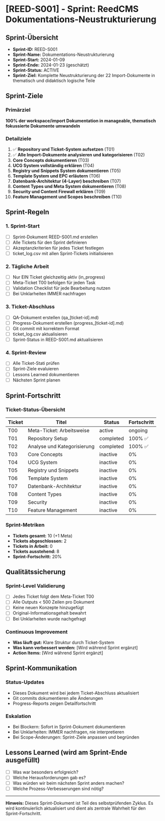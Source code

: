 # [REED-S001] - Sprint: ReedCMS Dokumentations-Neustrukturierung

## Sprint-Übersicht
- **Sprint-ID:** REED-S001
- **Sprint-Name:** Dokumentations-Neustrukturierung
- **Sprint-Start:** 2024-01-09
- **Sprint-Ende:** 2024-01-23 (geschätzt)
- **Sprint-Status:** ACTIVE
- **Sprint-Ziel:** Komplette Neustrukturierung der 22 Import-Dokumente in thematisch und didaktisch logische Teile

## Sprint-Ziele

### Primärziel
**100% der workspace/import Dokumentation in manageable, thematisch fokussierte Dokumente umwandeln**

### Detailziele
1. ✅ **Repository und Ticket-System aufsetzen** (T01)
2. ✅ **Alle Import-Dokumente analysieren und kategorisieren** (T02)
3. **Core Concepts dokumentieren** (T03)
4. **UCG System vollständig erklären** (T04)
5. **Registry und Snippets System dokumentieren** (T05)
6. **Template System und EPC erläutern** (T06)
7. **Datenbank-Architektur (4-Layer) beschreiben** (T07)
8. **Content Types und Meta System dokumentieren** (T08)
9. **Security und Content Firewall erklären** (T09)
10. **Feature Management und Scopes beschreiben** (T10)

## Sprint-Regeln

### 1. Sprint-Start
- [ ] Sprint-Dokument REED-S001.md erstellen
- [ ] Alle Tickets für den Sprint definieren
- [ ] Akzeptanzkriterien für jedes Ticket festlegen
- [ ] ticket_log.csv mit allen Sprint-Tickets initialisieren

### 2. Tägliche Arbeit
- [ ] Nur EIN Ticket gleichzeitig aktiv (in_progress)
- [ ] Meta-Ticket T00 befolgen für jeden Task
- [ ] Validation Checklist für jede Bearbeitung nutzen
- [ ] Bei Unklarheiten IMMER nachfragen

### 3. Ticket-Abschluss
- [ ] QA-Dokument erstellen (qa_[ticket-id].md)
- [ ] Progress-Dokument erstellen (progress_[ticket-id].md)
- [ ] Git commit mit korrektem Format
- [ ] ticket_log.csv aktualisieren
- [ ] Sprint-Status in REED-S001.md aktualisieren

### 4. Sprint-Review
- [ ] Alle Ticket-Stati prüfen
- [ ] Sprint-Ziele evaluieren
- [ ] Lessons Learned dokumentieren
- [ ] Nächsten Sprint planen

## Sprint-Fortschritt

### Ticket-Status-Übersicht
| Ticket | Titel | Status | Fortschritt |
|--------|-------|--------|-------------|
| T00 | Meta-Ticket: Arbeitsweise | active | ongoing |
| T01 | Repository Setup | completed | 100% ✅ |
| T02 | Analyse und Kategorisierung | completed | 100% ✅ |
| T03 | Core Concepts | inactive | 0% |
| T04 | UCG System | inactive | 0% |
| T05 | Registry und Snippets | inactive | 0% |
| T06 | Template System | inactive | 0% |
| T07 | Datenbank-Architektur | inactive | 0% |
| T08 | Content Types | inactive | 0% |
| T09 | Security | inactive | 0% |
| T10 | Feature Management | inactive | 0% |

### Sprint-Metriken
- **Tickets gesamt:** 10 (+1 Meta)
- **Tickets abgeschlossen:** 2
- **Tickets in Arbeit:** 0
- **Tickets ausstehend:** 8
- **Sprint-Fortschritt:** 20%

## Qualitätssicherung

### Sprint-Level Validierung
- [ ] Jedes Ticket folgt dem Meta-Ticket T00
- [ ] Alle Outputs < 500 Zeilen pro Dokument
- [ ] Keine neuen Konzepte hinzugefügt
- [ ] Original-Informationsgehalt bewahrt
- [ ] Bei Unklarheiten wurde nachgefragt

### Continuous Improvement
- **Was läuft gut:** Klare Struktur durch Ticket-System
- **Was kann verbessert werden:** [Wird während Sprint ergänzt]
- **Action Items:** [Wird während Sprint ergänzt]

## Sprint-Kommunikation

### Status-Updates
- Dieses Dokument wird bei jedem Ticket-Abschluss aktualisiert
- Git commits dokumentieren alle Änderungen
- Progress-Reports zeigen Detailfortschritt

### Eskalation
- Bei Blockern: Sofort in Sprint-Dokument dokumentieren
- Bei Unklarheiten: IMMER nachfragen, nie interpretieren
- Bei Scope-Änderungen: Sprint-Ziele anpassen und begründen

## Lessons Learned (wird am Sprint-Ende ausgefüllt)
- [ ] Was war besonders erfolgreich?
- [ ] Welche Herausforderungen gab es?
- [ ] Was würden wir beim nächsten Sprint anders machen?
- [ ] Welche Prozess-Verbesserungen sind nötig?

---

**Hinweis:** Dieses Sprint-Dokument ist Teil des selbstprüfenden Zyklus. Es wird kontinuierlich aktualisiert und dient als zentrale Wahrheit für den Sprint-Fortschritt.